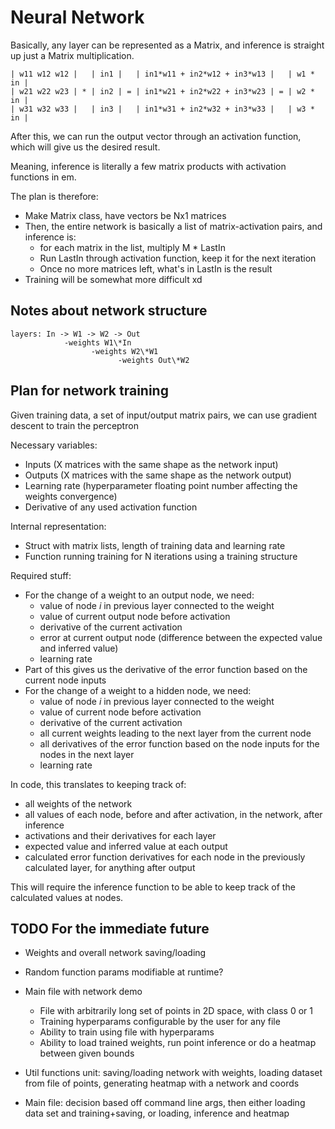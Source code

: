 # Neural Network

Basically, any layer can be represented as a Matrix, and inference is straight up just a Matrix multiplication.

```
| w11 w12 w12 |   | in1 |   | in1*w11 + in2*w12 + in3*w13 |   | w1 * in |
| w21 w22 w23 | * | in2 | = | in1*w21 + in2*w22 + in3*w23 | = | w2 * in |
| w31 w32 w33 |   | in3 |   | in1*w31 + in2*w32 + in3*w33 |   | w3 * in |
```

After this, we can run the output vector through an activation function, which will give us the desired result.

Meaning, inference is literally a few matrix products with activation functions in em.

The plan is therefore:

- Make Matrix class, have vectors be Nx1 matrices
- Then, the entire network is basically a list of matrix-activation pairs, and inference is:
  - for each matrix in the list, multiply M * LastIn
  - Run LastIn through activation function, keep it for the next iteration
  - Once no more matrices left, what's in LastIn is the result
- Training will be somewhat more difficult xd

## Notes about network structure

```
layers: In -> W1 -> W2 -> Out
            -weights W1\*In
                  -weights W2\*W1
                        -weights Out\*W2
```


## Plan for network training

Given training data, a set of input/output matrix pairs, we can use gradient descent to train the perceptron

Necessary variables:

- Inputs (X matrices with the same shape as the network input)
- Outputs (X matrices with the same shape as the network output)
- Learning rate (hyperparameter floating point number affecting the weights convergence)
- Derivative of any used activation function

Internal representation:

- Struct with matrix lists, length of training data and learning rate
- Function running training for N iterations using a training structure

Required stuff:

- For the change of a weight to an output node, we need:
  - value of node *i* in previous layer connected to the weight
  - value of current output node before activation
  - derivative of the current activation
  - error at current output node (difference between the expected value and inferred value)
  - learning rate
- Part of this gives us the derivative of the error function based on the current node inputs
- For the change of a weight to a hidden node, we need:
  - value of node *i* in previous layer connected to the weight
  - value of current node before activation
  - derivative of the current activation
  - all current weights leading to the next layer from the current node
  - all derivatives of the error function based on the node inputs for the nodes in the next layer
  - learning rate

In code, this translates to keeping track of:

- all weights of the network
- all values of each node, before and after activation, in the network, after inference
- activations and their derivatives for each layer
- expected value and inferred value at each output
- calculated error function derivatives for each node in the previously calculated layer, for anything after output

This will require the inference function to be able to keep track of the calculated values at nodes.

## TODO For the immediate future

- Weights and overall network saving/loading
- Random function params modifiable at runtime?
- Main file with network demo
  - File with arbitrarily long set of points in 2D space, with class 0 or 1
  - Training hyperparams configurable by the user for any file
  - Ability to train using file with hyperparams
  - Ability to load trained weights, run point inference or do a heatmap between given bounds

- Util functions unit: saving/loading network with weights, loading dataset from file of points, generating heatmap with a network and coords
- Main file: decision based off command line args, then either loading data set and training+saving, or loading, inference and heatmap
